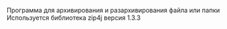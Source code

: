 Программа для архивирования и разархивирования файла или папки
Используется библиотека zip4j версия 1.3.3
